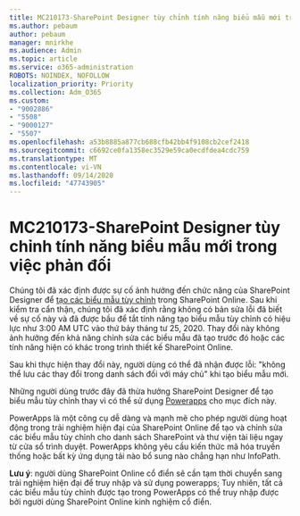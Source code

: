 ```yaml
---
title: MC210173-SharePoint Designer tùy chỉnh tính năng biểu mẫu mới trong việc phản đối
ms.author: pebaum
author: pebaum
manager: mnirkhe
ms.audience: Admin
ms.topic: article
ms.service: o365-administration
ROBOTS: NOINDEX, NOFOLLOW
localization_priority: Priority
ms.collection: Adm_O365
ms.custom:
- "9002886"
- "5508"
- "9000127"
- "5507"
ms.openlocfilehash: a53b8885a877cb688cfb42bb4f9108cb2cef2418
ms.sourcegitcommit: c6692ce0fa1358ec3529e59ca0ecdfdea4cdc759
ms.translationtype: MT
ms.contentlocale: vi-VN
ms.lasthandoff: 09/14/2020
ms.locfileid: "47743905"
---
```

# <a name="mc210173---sharepoint-designer-new-custom-form-feature-deprecation"></a>MC210173-SharePoint Designer tùy chỉnh tính năng biểu mẫu mới trong việc phản đối

Chúng tôi đã xác định được sự cố ảnh hưởng đến chức năng của SharePoint Designer để [tạo các biểu mẫu tùy chỉnh](https://support.microsoft.com/en-us/office/create-a-custom-list-form-using-sharepoint-designer-917d8fdb-ee00-4441-adb3-a94612d1d105?ui=en-us&rs=en-us&ad=us#bm2) trong SharePoint Online. Sau khi kiểm tra cẩn thận, chúng tôi đã xác định rằng không có bản sửa lỗi đã biết về sự cố này và đã được bầu để tắt tính năng tạo biểu mẫu tùy chỉnh có hiệu lực như 3:00 AM UTC vào thứ bảy tháng tư 25, 2020. Thay đổi này không ảnh hưởng đến khả năng chỉnh sửa các biểu mẫu đã tạo trước đó hoặc các tính năng hiện có khác trong trình thiết kế SharePoint Online.

Sau khi thực hiện thay đổi này, người dùng có thể đã nhận được lỗi: "không thể lưu các thay đổi trong danh sách đối với máy chủ" khi tạo biểu mẫu mới.

Những người dùng trước đây đã thừa hưởng SharePoint Designer để tạo biểu mẫu tùy chỉnh thay vì có thể sử dụng [Powerapps](https://docs.microsoft.com/powerapps/maker/canvas-apps/customize-list-form) cho mục đích này.

PowerApps là một công cụ dễ dàng và mạnh mẽ cho phép người dùng hoạt động trong trải nghiệm hiện đại của SharePoint Online để tạo và chỉnh sửa các biểu mẫu tùy chỉnh cho danh sách SharePoint và thư viện tài liệu ngay từ cửa sổ trình duyệt. PowerApps không yêu cầu kiến thức mã hóa truyền thống hoặc bất kỳ ứng dụng tải nào bổ sung nào chẳng hạn như InfoPath.

**Lưu ý**: người dùng SharePoint Online cổ điển sẽ cần tạm thời chuyển sang trải nghiệm hiện đại để truy nhập và sử dụng powerapps; Tuy nhiên, tất cả các biểu mẫu tùy chỉnh được tạo trong PowerApps có thể truy nhập được bởi người dùng SharePoint Online kinh nghiệm cổ điển.
